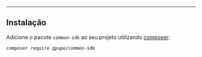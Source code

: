 ---

## Instalação

Adicione o pacote ``common-sdk`` ao seu projeto utilizando [composer](http://getcomposer.org):

    composer require gpupo/common-sdk
